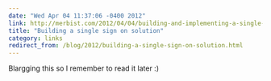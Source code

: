 ```yaml
---
date: "Wed Apr 04 11:37:06 -0400 2012"
link: http://merbist.com/2012/04/04/building-and-implementing-a-single-sign-on-solution/
title: "Building a single sign on solution"
category: links
redirect_from: /blog/2012/building-a-single-sign-on-solution.html
---
```


Blargging this so I remember to read it later :)
